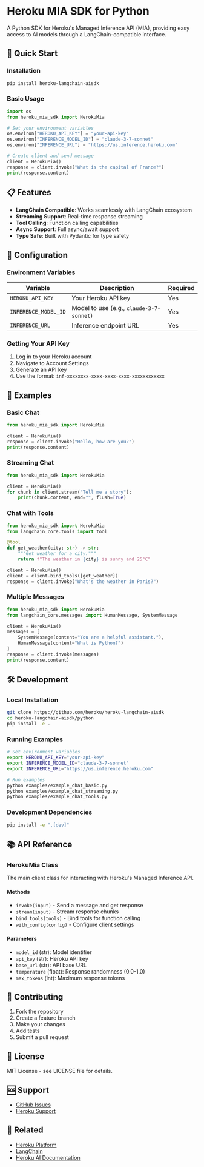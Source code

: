 # Heroku MIA SDK for Python

A Python SDK for Heroku's Managed Inference API (MIA), providing easy access to AI models through a LangChain-compatible interface.

## 🚀 Quick Start

### Installation

```bash
pip install heroku-langchain-aisdk
```

### Basic Usage

```python
import os
from heroku_mia_sdk import HerokuMia

# Set your environment variables
os.environ["HEROKU_API_KEY"] = "your-api-key"
os.environ["INFERENCE_MODEL_ID"] = "claude-3-7-sonnet"
os.environ["INFERENCE_URL"] = "https://us.inference.heroku.com"

# Create client and send message
client = HerokuMia()
response = client.invoke("What is the capital of France?")
print(response.content)
```

## 📋 Features

- **LangChain Compatible**: Works seamlessly with LangChain ecosystem
- **Streaming Support**: Real-time response streaming
- **Tool Calling**: Function calling capabilities
- **Async Support**: Full async/await support
- **Type Safe**: Built with Pydantic for type safety

## 🔧 Configuration

### Environment Variables

| Variable | Description | Required |
|----------|-------------|----------|
| `HEROKU_API_KEY` | Your Heroku API key | Yes |
| `INFERENCE_MODEL_ID` | Model to use (e.g., `claude-3-7-sonnet`) | Yes |
| `INFERENCE_URL` | Inference endpoint URL | Yes |

### Getting Your API Key

1. Log in to your Heroku account
2. Navigate to Account Settings
3. Generate an API key
4. Use the format: `inf-xxxxxxxx-xxxx-xxxx-xxxx-xxxxxxxxxxxx`

## 📖 Examples

### Basic Chat

```python
from heroku_mia_sdk import HerokuMia

client = HerokuMia()
response = client.invoke("Hello, how are you?")
print(response.content)
```

### Streaming Chat

```python
from heroku_mia_sdk import HerokuMia

client = HerokuMia()
for chunk in client.stream("Tell me a story"):
    print(chunk.content, end="", flush=True)
```

### Chat with Tools

```python
from heroku_mia_sdk import HerokuMia
from langchain_core.tools import tool

@tool
def get_weather(city: str) -> str:
    """Get weather for a city."""
    return f"The weather in {city} is sunny and 25°C"

client = HerokuMia()
client = client.bind_tools([get_weather])
response = client.invoke("What's the weather in Paris?")
```

### Multiple Messages

```python
from heroku_mia_sdk import HerokuMia
from langchain_core.messages import HumanMessage, SystemMessage

client = HerokuMia()
messages = [
    SystemMessage(content="You are a helpful assistant."),
    HumanMessage(content="What is Python?")
]
response = client.invoke(messages)
print(response.content)
```

## 🛠️ Development

### Local Installation

```bash
git clone https://github.com/heroku/heroku-langchain-aisdk
cd heroku-langchain-aisdk/python
pip install -e .
```

### Running Examples

```bash
# Set environment variables
export HEROKU_API_KEY="your-api-key"
export INFERENCE_MODEL_ID="claude-3-7-sonnet"
export INFERENCE_URL="https://us.inference.heroku.com"

# Run examples
python examples/example_chat_basic.py
python examples/example_chat_streaming.py
python examples/example_chat_tools.py
```

### Development Dependencies

```bash
pip install -e ".[dev]"
```

## 📚 API Reference

### HerokuMia Class

The main client class for interacting with Heroku's Managed Inference API.

#### Methods

- `invoke(input)` - Send a message and get response
- `stream(input)` - Stream response chunks
- `bind_tools(tools)` - Bind tools for function calling
- `with_config(config)` - Configure client settings

#### Parameters

- `model_id` (str): Model identifier
- `api_key` (str): Heroku API key  
- `base_url` (str): API base URL
- `temperature` (float): Response randomness (0.0-1.0)
- `max_tokens` (int): Maximum response tokens

## 🤝 Contributing

1. Fork the repository
2. Create a feature branch
3. Make your changes
4. Add tests
5. Submit a pull request

## 📄 License

MIT License - see LICENSE file for details.

## 🆘 Support

- [GitHub Issues](https://github.com/heroku/heroku-langchain-aisdk/issues)
- [Heroku Support](https://help.heroku.com/)

## 🔗 Related

- [Heroku Platform](https://heroku.com)
- [LangChain](https://langchain.com)
- [Heroku AI Documentation](https://devcenter.heroku.com/categories/ai)

